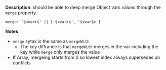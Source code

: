 __Description__: should be able to deep merge Object vars values through the `merge` property.

```
merge: '$<var>$' || ['$<var>$', '$<var$>']
```

__Notes__

+ `merge` sytax is the same as `mergeWith` 
    - The key diffrance is that `mergeWith` merges in the var including the key while `merge` only merges the value
+ If Array, mergeing starts from 0 so lowest index always supersedes on confilcts
